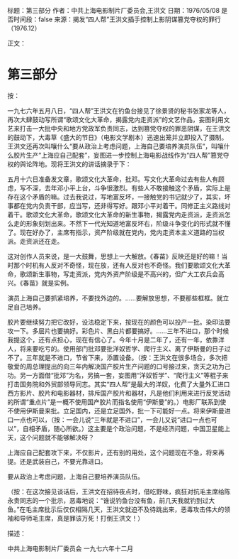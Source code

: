 标题：第三部分
作者：中共上海电影制片厂委员会,王洪文
日期：1976/05/08
是否时间段：false
来源：揭发“四人帮”王洪文插手控制上影阴谋篡党夺权的罪行（1976.12）

正文：

# 第三部分

按：

一九七六年五月八日，“四人帮”王洪文在钓鱼台接见了徐景贤的秘书张家龙等人，再次大肆鼓动写所谓“歌颂文化大革命，揭露党内走资派”的文艺作品，妄图利用文艺来打击一大批中央和地方党政军负责同志，达到篡党夺权的罪恶阴谋，在王洪文的鼓动下，大毒草《盛大的节日》（电影文学剧本）迅速出笼并立即投入了摄制。王洪文还再次叫嚷什么“要从政治上考虑问题，上海自己要培养演员队伍”，叫嚷什么胶片生产“上海应自己配套”，妄图进一步控制上海电影战线作为“四人帮”篡党夺权的舆论阵地。现将王洪文的讲话摘录于下：

五月十六日准备发文章，歌颂文化大革命，批邓。写文化大革命过去有些人有顾虑，写不深，去年邓小平上台，斗争很激烈。有些人不敢接触这个矛盾，实际上是存在这个矛盾的嘛。过去我说过，写地富反坏，一接触党的书记就少了，其实，坏事都在党内负责干部，应当写，还非得写好。跟邓小平对着干。同修正主义路线对着干。歌颂文化大革命，歌颂文化大革命的新生事物，揭露党内走资派，走资派怎么走的形象刻划出来。不然下一代光知道地富反坏右，阶级斗争变化的形式就不懂了。现在好办了，主席有指示，资产阶级就在党内，党内走资本主义道路的当权派。走资派还在走。

这对创作人员来说，是一大鼓舞，思想上一大解放。《春苗》反映还是好的嘛！当时那个时机有人反对不奇怪，现在放，还有人反对也不奇怪。我们要歌颂文化大革命，歌颂新生事物，写走资派，党内外资产阶级是不高兴的，但广大工农兵会高兴。《春苗》就是实例。

演员上海自己要抓紧培养，不要找外边的。……要解放思想，不要那些框框。就立足自己培养。

胶片要继续努力把它改好，设法稳定下来，按现在的颜色可以投产一批。染印法要攻一下。多层片也要搞好。彩色片、黑白片都要搞好。……三年不进口，那个时候我提这个，还有点担心，现在有信心了。今年十月是二年了，还有一年，依靠洋人，将来要吃亏的。使用部门批邓要批洋奴哲学、爬行主义、离了伊斯曼的日子过不了。三年就是不进口，节省下来，添置设备。（按：王洪文在很多场合，多次把敬爱的周总理提出的向三年内解决国产胶片生产问题的口号接过来，贪天之功为己功。另一方面借“批邓”为名，另搞一套，妄图用“洋奴哲学”、“爬行主义”等棍子来打击国务院和外贸部领导同志。其实“四人帮”是最大的洋奴，化费了大量外汇进口西方影片、胶片和电影器材，排斥国产胶片和器材，凡是他们利用来进行反党活动的所谓“重点片”是一概不使用国产胶片而指名使用“伊斯曼”的。）电影厂联系到使不使用伊斯曼来批。立足国内，还是立足国外，批一下可能好一点。将来伊斯曼进口一点也可以，（按：一会儿说“三年就是不进口”，一会儿又说“进口一点也可以”，自相矛盾，随心所欲。）这主要是个政治问题，不是经济问题，中国卫星能上天，这个问题就不能够解决呀？

上海应自己配套攻下来，不仅影片，还有别的用处，这个问题现在不急，将来再提。还是武装自己，不要光靠进口。

要从政治上考虑问题，上海自己要培养演员队伍。

（按：在这次接见谈话后，王洪文在招待夜点时，借吃野味，疯狂对抗毛主席给陈永贵同志的一个批示，恶毒地说：“谁说钓鱼台没有鱼，前几天我就钓到过大鱼。”在毛主席批示后仅仅相隔几天，王洪文就迫不及待跳出来，恶毒攻击伟大的领袖和导师毛主席，真是罪该万死！打倒王洪文！）

描述：

中共上海电影制片厂委员会
一九七六年十二月

